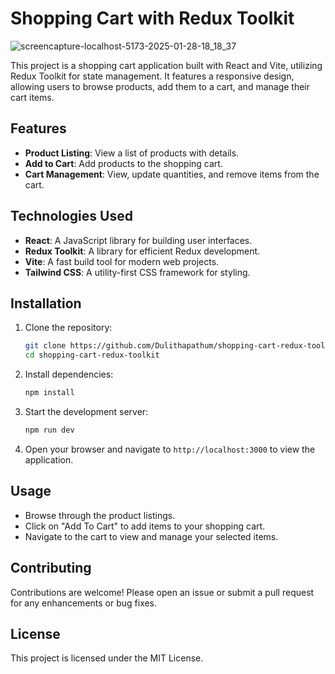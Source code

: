 # Shopping Cart with Redux Toolkit

![screencapture-localhost-5173-2025-01-28-18_18_37](https://github.com/user-attachments/assets/aa5ceae7-1a1f-4b12-a0a2-02d43d7b9d9e)

This project is a shopping cart application built with React and Vite, utilizing Redux Toolkit for state management. It features a responsive design, allowing users to browse products, add them to a cart, and manage their cart items.

## Features

- **Product Listing**: View a list of products with details.
- **Add to Cart**: Add products to the shopping cart.
- **Cart Management**: View, update quantities, and remove items from the cart.


## Technologies Used

- **React**: A JavaScript library for building user interfaces.
- **Redux Toolkit**: A library for efficient Redux development.
- **Vite**: A fast build tool for modern web projects.
- **Tailwind CSS**: A utility-first CSS framework for styling.

## Installation

1. Clone the repository:
   ```bash
   git clone https://github.com/Dulithapathum/shopping-cart-redux-toolkit.git
   cd shopping-cart-redux-toolkit
   ```

2. Install dependencies:
   ```bash
   npm install
   ```

3. Start the development server:
   ```bash
   npm run dev
   ```

4. Open your browser and navigate to `http://localhost:3000` to view the application.

## Usage

- Browse through the product listings.
- Click on "Add To Cart" to add items to your shopping cart.
- Navigate to the cart to view and manage your selected items.

## Contributing

Contributions are welcome! Please open an issue or submit a pull request for any enhancements or bug fixes.

## License

This project is licensed under the MIT License.
